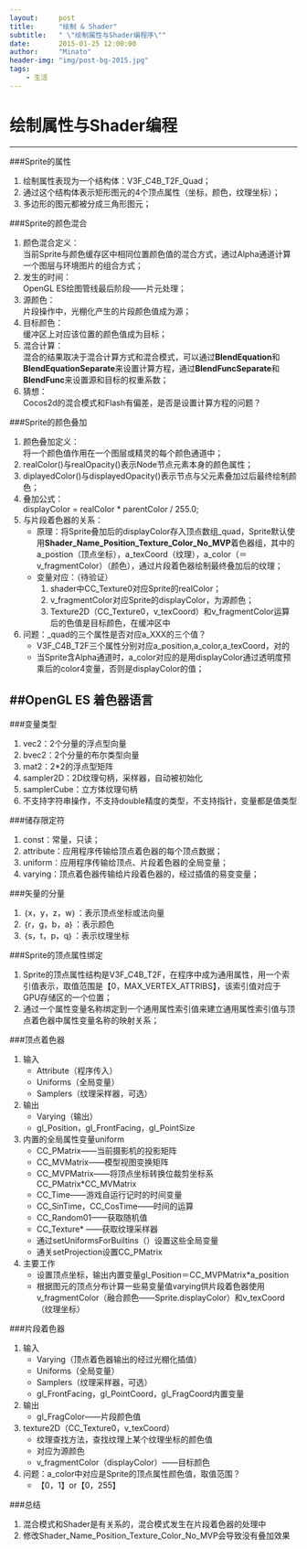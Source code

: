 ```yaml
---
layout:     post
title:      "绘制 & Shader"
subtitle:   " \"绘制属性与Shader编程序\""
date:       2015-01-25 12:00:00
author:     "Minato"
header-img: "img/post-bg-2015.jpg"
tags:
    - 生活
---
```


# 绘制属性与Shader编程
---
<!-- create time: 2015-01-25 14:48:13  -->
###Sprite的属性
1. 绘制属性表现为一个结构体：V3F_C4B_T2F_Quad；
2. 通过这个结构体表示矩形图元的4个顶点属性（坐标，颜色，纹理坐标）；
3. 多边形的图元都被分成三角形图元；

###Sprite的颜色混合
1. 颜色混合定义：    
    当前Sprite与颜色缓存区中相同位置颜色值的混合方式，通过Alpha通道计算一个图层与环境图片的组合方式；
2. 发生的时间：    
    OpenGL ES绘图管线最后阶段——片元处理；
3. 源颜色：    
    片段操作中，光棚化产生的片段颜色值成为源；
4. 目标颜色：    
    缓冲区上对应该位置的颜色值成为目标；
5. 混合计算：    
    混合的结果取决于混合计算方式和混合模式，可以通过**BlendEquation**和**BlendEquationSeparate**来设置计算方程，通过**BlendFuncSeparate**和**BlendFunc**来设置源和目标的权重系数；
6. 猜想：    
    Cocos2d的混合模式和Flash有偏差，是否是设置计算方程的问题？



###Sprite的颜色叠加
1. 颜色叠加定义：    
    将一个颜色值作用在一个图层或精灵的每个颜色通道中；
2. realColor()与realOpacity()表示Node节点元素本身的颜色属性；
3. diplayedColor()与displayedOpacity()表示节点与父元素叠加过后最终绘制颜色；
4. 叠加公式：    
    displayColor = realColor * parentColor / 255.0;
5. 与片段着色器的关系：
    + 原理：将Sprite叠加后的displayColor存入顶点数组_quad，Sprite默认使用**Shader_Name_Position_Texture_Color_No_MVP**着色器组，其中的a_postion（顶点坐标），a_texCoord（纹理），a_color（＝v_fragmentColor）（颜色），通过片段着色器绘制最终叠加后的纹理；
    + 变量对应：（待验证）
        1. shader中CC_Texture0对应Sprite的realColor；
        2. v_fragmentColor对应Sprite的displayColor，为源颜色；
        3. Texture2D（CC_Texture0，v_texCoord）和v_fragmentColor运算后的色值是目标颜色，在缓冲区中
6. 问题：_quad的三个属性是否对应a_XXX的三个值？
    + V3F_C4B_T2F三个属性分别对应a_position,a_color,a_texCoord，对的
    + 当Sprite含Alpha通道时，a_color对应的是用displayColor通过透明度预乘后的color4变量，否则是displayColor的值；


##OpenGL ES 着色器语言
---
###变量类型
1. vec2：2个分量的浮点型向量
2. bvec2：2个分量的布尔类型向量
3. mat2：2*2的浮点型矩阵
4. sampler2D：2D纹理句柄，采样器，自动被初始化
5. samplerCube：立方体纹理句柄
6. 不支持字符串操作，不支持double精度的类型，不支持指针，变量都是值类型

###储存限定符
1. const：常量，只读；
2. attribute：应用程序传输给顶点着色器的每个顶点数据；
3. uniform：应用程序传输给顶点、片段着色器的全局变量；
4. varying：顶点着色器传输给片段着色器的，经过插值的易变变量；

###矢量的分量
1. ｛x，y，z，w｝：表示顶点坐标或法向量
2. ｛r，g，b，a｝：表示颜色 
3. ｛s，t，p，q｝：表示纹理坐标

###Sprite的顶点属性绑定
1. Sprite的顶点属性结构是V3F_C4B_T2F，在程序中成为通用属性，用一个索引值表示，取值范围是【0，MAX_VERTEX_ATTRIBS】，该索引值对应于GPU存储区的一个位置；
2. 通过一个属性变量名称绑定到一个通用属性索引值来建立通用属性索引值与顶点着色器中属性变量名称的映射关系；

###顶点着色器
1. 输入
    + Attribute（程序传入）
    + Uniforms（全局变量）
    + Samplers（纹理采样器，可选）
2. 输出    
    + Varying（输出）
    + gl_Position，gl_FrontFacing，gl_PointSize
3. 内置的全局属性变量uniform
    + CC_PMatrix——当前摄影机的投影矩阵
    + CC_MVMatrix——模型视图变换矩阵
    + CC_MVPMatrix——将顶点坐标转换位裁剪坐标系CC_PMatrix*CC_MVMatrix
    + CC_Time——游戏自运行记时的时间变量
    + CC_SinTime，CC_CosTime——时间的运算
    + CC_Random01——获取随机值
    + CC_Texture* ——获取纹理采样器
    + 通过setUniformsForBuiltins（）设置这些全局变量
    + 通关setProjection设置CC_PMatrix
4. 主要工作
    + 设置顶点坐标，输出内置变量gl_Position＝CC_MVPMatrix*a_position
    + 根据图元的顶点分布计算一些易变量值varying供片段着色器使用v_fragmentColor（融合颜色——Sprite.displayColor）和v_texCoord（纹理坐标）

###片段着色器
1. 输入
    + Varying（顶点着色器输出的经过光棚化插值）
    + Uniforms（全局变量）
    + Samplers（纹理采样器，可选）
    + gl_FrontFacing，gl_PointCoord，gl_FragCoord内置变量
2. 输出
    + gl_FragColor——片段颜色值
3. texture2D（CC_Texture0，v_texCoord）
    + 纹理查找方法，查找纹理上某个纹理坐标的颜色值
    + 对应为源颜色
    + v_fragmentColor（displayColor）——目标颜色
4. 问题：a_color中对应是Sprite的顶点属性颜色值，取值范围？
    + 【0，1】or【0，255】
    
###总结
1. 混合模式和Shader是有关系的，混合模式发生在片段着色器的处理中
2. 修改Shader_Name_Position_Texture_Color_No_MVP会导致没有叠加效果


